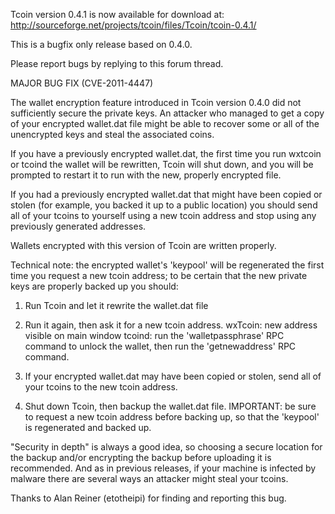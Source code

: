 Tcoin version 0.4.1 is now available for download at:
http://sourceforge.net/projects/tcoin/files/Tcoin/tcoin-0.4.1/

This is a bugfix only release based on 0.4.0.

Please report bugs by replying to this forum thread.

MAJOR BUG FIX  (CVE-2011-4447)

The wallet encryption feature introduced in Tcoin version 0.4.0 did not sufficiently secure the private keys. An attacker who
managed to get a copy of your encrypted wallet.dat file might be able to recover some or all of the unencrypted keys and steal the
associated coins.

If you have a previously encrypted wallet.dat, the first time you run wxtcoin or tcoind the wallet will be rewritten, Tcoin will
shut down, and you will be prompted to restart it to run with the new, properly encrypted file.

If you had a previously encrypted wallet.dat that might have been copied or stolen (for example, you backed it up to a public
location) you should send all of your tcoins to yourself using a new tcoin address and stop using any previously generated addresses.

Wallets encrypted with this version of Tcoin are written properly.

Technical note: the encrypted wallet's 'keypool' will be regenerated the first time you request a new tcoin address; to be certain that the
new private keys are properly backed up you should:

1. Run Tcoin and let it rewrite the wallet.dat file

2. Run it again, then ask it for a new tcoin address.
wxTcoin: new address visible on main window
tcoind: run the 'walletpassphrase' RPC command to unlock the wallet,  then run the 'getnewaddress' RPC command.

3. If your encrypted wallet.dat may have been copied or stolen, send all of your tcoins to the new tcoin address.

4. Shut down Tcoin, then backup the wallet.dat file.
IMPORTANT: be sure to request a new tcoin address before backing up, so that the 'keypool' is regenerated and backed up.

"Security in depth" is always a good idea, so choosing a secure location for the backup and/or encrypting the backup before uploading it is recommended. And as in previous releases, if your machine is infected by malware there are several ways an attacker might steal your tcoins.

Thanks to Alan Reiner (etotheipi) for finding and reporting this bug.
